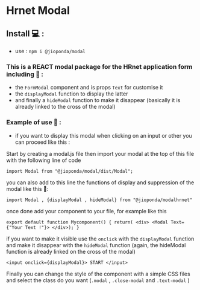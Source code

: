 # Hrnet Modal

## Install 💻 :

- use : `npm i @jioponda/modal`

### This is a REACT modal package for the HRnet application form including 🔽 :

- the `FormModal` component and is props `Text` for customise it
- the `displayModal` function to display the latter
- and finally a `hideModal` function to make it disappear (basically it is already linked to the cross of the modal)

### Example of use 🔽 :

- if you want to display this modal when clicking on an input or other you can proceed like this :

Start by creating a modal.js file then import your modal at the top of this file with the following line of code

`import Modal from "@jioponda/modal/dist/Modal";`

you can also add to this line the functions of display and suppression of the modal like this 🔽:

`import Modal , {displayModal , hideModal} from "@jioponda/modalhrnet"`

once done add your component to your file, for example like this

`export default function Mycomponent() { return( <div> <Modal Text={"Your Text !"}> </div>); }`

if you want to make it visible use the `onclick` with the `displayModal` function and make it disappear with the `hideModal` function (again, the hideModal function is already linked on the cross of the modal)

`<input onclick={displayModal}> START </input>`

Finally you can change the style of the component with a simple CSS files and select the class do you want
(`.modal` , `.close-modal` and `.text-modal` )
